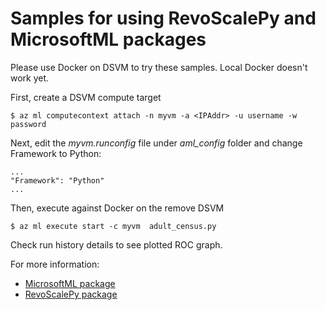 # Samples for using RevoScalePy and MicrosoftML packages

Please use Docker on DSVM to try these samples. Local Docker doesn't work yet.

First, create a DSVM compute target
```
$ az ml computecontext attach -n myvm -a <IPAddr> -u username -w password
```

Next, edit the _myvm.runconfig_ file under _aml_config_ folder and change Framework to Python:
```
...
"Framework": "Python"
...
```
Then, execute against Docker on the remove DSVM 
```
$ az ml execute start -c myvm  adult_census.py
```

Check run history details to see plotted ROC graph.

For more information:
- [MicrosoftML package](https://docs.microsoft.com/en-us/sql/advanced-analytics/using-the-microsoftml-package)
- [RevoScalePy package](https://docs.microsoft.com/en-us/sql/advanced-analytics/python/what-is-revoscalepy)
